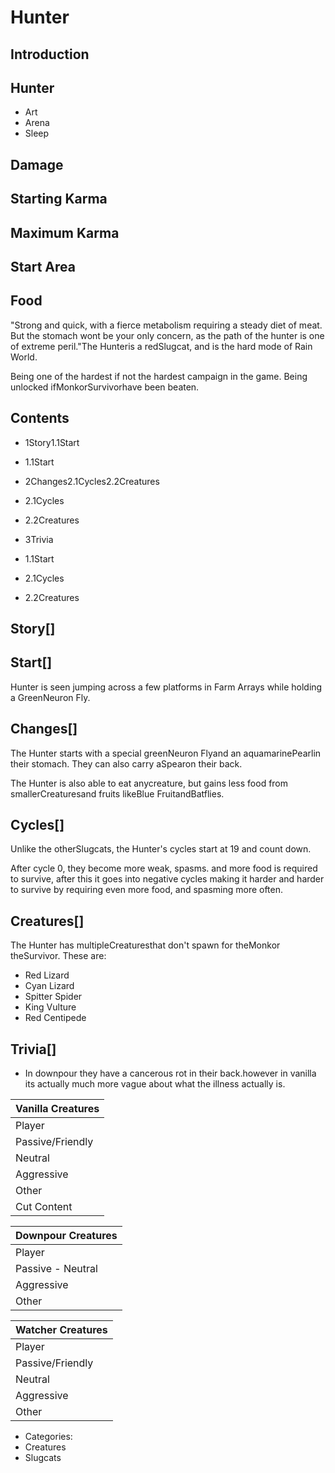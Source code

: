# Hunter

## Introduction

## Hunter

- Art
- Arena
- Sleep

## Damage

## Starting Karma

## Maximum Karma

## Start Area

## Food

"Strong and quick, with a fierce metabolism requiring a steady diet of meat. But the stomach wont be your only concern, as the path of the hunter is one of extreme peril."The Hunteris a redSlugcat, and is the hard mode of Rain World.

Being one of the hardest if not the hardest campaign in the game. Being unlocked ifMonkorSurvivorhave been beaten.

## Contents

- 1Story1.1Start
- 1.1Start
- 2Changes2.1Cycles2.2Creatures
- 2.1Cycles
- 2.2Creatures
- 3Trivia

- 1.1Start

- 2.1Cycles
- 2.2Creatures

## Story[]

## Start[]

Hunter is seen jumping across a few platforms in Farm Arrays while holding a GreenNeuron Fly.

## Changes[]

The Hunter starts with a special greenNeuron Flyand an aquamarinePearlin their stomach. They can also carry aSpearon their back.

The Hunter is also able to eat anycreature, but gains less food from smallerCreaturesand fruits likeBlue FruitandBatflies.

## Cycles[]

Unlike the otherSlugcats, the Hunter's cycles start at 19 and count down.

After cycle 0, they become more weak, spasms. and more food is required to survive, after this it goes into negative cycles making it harder and harder to survive by requiring even more food, and spasming more often.

## Creatures[]

The Hunter has multipleCreaturesthat don't spawn for theMonkor theSurvivor. These are:

- Red Lizard
- Cyan Lizard
- Spitter Spider
- King Vulture
- Red Centipede

## Trivia[]

- In downpour they have a cancerous rot in their back.however in vanilla its actually much more vague about what the illness actually is.

| Vanilla Creatures |
| --- |
| Player | Slugcats- (Survivor-Monk-Hunter) |
| Passive/Friendly | Batfly•Infant Noodlefly•Eggbug•Hazer•Rain Deer•Lantern Mouse•Grapple Worm•Vulture Grub•Overseer•Monster Kelp•Sea Leech•Pole Plant |
| Neutral | Scavenger•Noodlefly•Garbage Worm•Jetfish•Snail•Infant Centipede |
| Aggressive | Lizards- (Green Lizard-Pink Lizard-Blue Lizard-White Lizard-Black Lizard-Yellow Lizard-Salamander-Cyan Lizard-Red Lizard) • Vultures - (Vulture-King Vulture) • Centipedes - (Centipede-Red Centipede-Centiwing) • Spiders - (Coalescipede-Big Spider-Spitter Spider) •Dropwig•Miros Bird• Rot - (Brother Long Legs-Daddy Long Legs) • Leeches - (Red Leech-Sea Leech) •Worm Grass•Leviathan•Squidcada |
| Other | Iterators- (Five Pebbles-Looks to the Moon) •Neuron Fly•Echo•Guardian•Void Worm |
| Cut Content | Nightcat-Judge |

| Downpour Creatures |
| --- |
| Player | Gourmand-Artificer-Rivulet-Spearmaster-Saint |
| Passive - Neutral | Yeek•Mother Spider•Elite Scavenger•Inspector•Firebug |
| Aggressive | (Caramel Lizard-Strawberry Lizard-Eel Lizard) •Miros Vulture•Aquapede•Stowaway•Terror Long Legs•Giant Jellyfish•Jungle Leech |
| Other | Slugpup•Hunter Long Legs•Chieftan Scavenger•Silver of Straw•???•Train Lizard |  |

| Watcher Creatures |
| --- |
| Player | The Watcher |
| Passive/Friendly |  |
| Neutral | Moth |
| Aggressive | Sand Worm |
| Other | Echo |

- Categories:
- Creatures
- Slugcats

